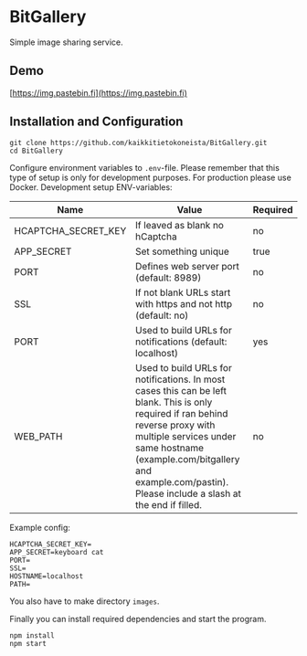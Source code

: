 # BitGallery
Simple image sharing service.

## Demo

[https://img.pastebin.fi](https://img.pastebin.fi)

## Installation and Configuration

```
git clone https://github.com/kaikkitietokoneista/BitGallery.git
cd BitGallery
```

Configure environment variables to `.env`-file. Please remember that this type of setup is only for development purposes. For production please use Docker. Development setup ENV-variables:

|Name |Value  | Required|
--- | --- | ---
|HCAPTCHA_SECRET_KEY|If leaved as blank no hCaptcha|no|
|APP_SECRET|Set something unique|true|
|PORT|Defines web server port (default: 8989)|no|
|SSL|If not blank URLs start with https and not http (default: no)|no|
|PORT|Used to build URLs for notifications (default: localhost)|yes|
|WEB_PATH|Used to build URLs for notifications. In most cases this can be left blank. This is only required if ran behind reverse proxy with multiple services under same hostname (example.com/bitgallery and example.com/pastin). Please include a slash at the end if filled. |no|

Example config:

```env
HCAPTCHA_SECRET_KEY=
APP_SECRET=keyboard cat
PORT=
SSL=
HOSTNAME=localhost
PATH=
```

You also have to make directory `images`.

Finally you can install required dependencies and start the program.

```
npm install
npm start
```

